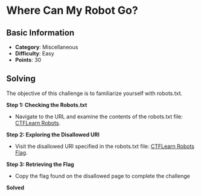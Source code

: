 # Where Can My Robot Go?

## Basic Information
- **Category**: Miscellaneous
- **Difficulty**: Easy
- **Points**: 30

## Solving
The objective of this challenge is to familiarize yourself with robots.txt.

**Step 1: Checking the Robots.txt**
- Navigate to the URL and examine the contents of the robots.txt file: [CTFLearn Robots](https://ctflearn.com/robots.txt).

**Step 2: Exploring the Disallowed URI**
- Visit the disallowed URI specified in the robots.txt file: [CTFLearn Robots Flag](https://ctflearn.com/70r3hnanldfspufdsoifnlds.html).

**Step 3: Retrieving the Flag**
- Copy the flag found on the disallowed page to complete the challenge

**Solved**
